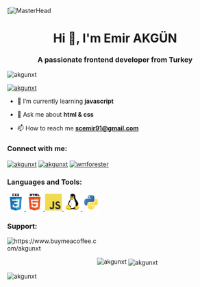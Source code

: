 [![MasterHead](https://images8.alphacoders.com/947/947346.jpg)

<h1 align="center">Hi 👋, I'm Emir AKGÜN</h1>
<h3 align="center">A passionate frontend developer from Turkey</h3>

<p align="left"> <img src="https://komarev.com/ghpvc/?username=akgunxt&label=Profile%20views&color=0e75b6&style=flat" alt="akgunxt" /> </p>

<p align="left"> <a href="https://twitter.com/akgunxt" target="blank"><img src="https://img.shields.io/twitter/follow/akgunxt?logo=twitter&style=for-the-badge" alt="akgunxt" /></a> </p>

- 🌱 I’m currently learning **javascript**

- 💬 Ask me about **html & css**

- 📫 How to reach me **scemir91@gmail.com**

<h3 align="left">Connect with me:</h3>
<p align="left">
<a href="https://codepen.io/akgunxt" target="blank"><img align="center" src="https://raw.githubusercontent.com/rahuldkjain/github-profile-readme-generator/master/src/images/icons/Social/codepen.svg" alt="akgunxt" height="30" width="40" /></a>
<a href="https://twitter.com/akgunxt" target="blank"><img align="center" src="https://raw.githubusercontent.com/rahuldkjain/github-profile-readme-generator/master/src/images/icons/Social/twitter.svg" alt="akgunxt" height="30" width="40" /></a>
<a href="https://instagram.com/wmforester" target="blank"><img align="center" src="https://raw.githubusercontent.com/rahuldkjain/github-profile-readme-generator/master/src/images/icons/Social/instagram.svg" alt="wmforester" height="30" width="40" /></a>
</p>

<h3 align="left">Languages and Tools:</h3>
<p align="left"> <a href="https://www.w3schools.com/css/" target="_blank" rel="noreferrer"> <img src="https://raw.githubusercontent.com/devicons/devicon/master/icons/css3/css3-original-wordmark.svg" alt="css3" width="40" height="40"/> </a> <a href="https://www.w3.org/html/" target="_blank" rel="noreferrer"> <img src="https://raw.githubusercontent.com/devicons/devicon/master/icons/html5/html5-original-wordmark.svg" alt="html5" width="40" height="40"/> </a> <a href="https://developer.mozilla.org/en-US/docs/Web/JavaScript" target="_blank" rel="noreferrer"> <img src="https://raw.githubusercontent.com/devicons/devicon/master/icons/javascript/javascript-original.svg" alt="javascript" width="40" height="40"/> </a> <a href="https://www.linux.org/" target="_blank" rel="noreferrer"> <img src="https://raw.githubusercontent.com/devicons/devicon/master/icons/linux/linux-original.svg" alt="linux" width="40" height="40"/> </a> <a href="https://www.python.org" target="_blank" rel="noreferrer"> <img src="https://raw.githubusercontent.com/devicons/devicon/master/icons/python/python-original.svg" alt="python" width="40" height="40"/> </a> </p>

<h3 align="left">Support:</h3>
<p><a href="https://www.buymeacoffee.com/https://www.buymeacoffee.com/akgunxt"> <img align="left" src="https://cdn.buymeacoffee.com/buttons/v2/default-yellow.png" height="50" width="210" alt="https://www.buymeacoffee.com/akgunxt" /></a></p><br><br>

<p><img align="left" src="https://github-readme-stats.vercel.app/api/top-langs?username=akgunxt&show_icons=true&locale=en&layout=compact" alt="akgunxt" /></p>

<p>&nbsp;<img align="center" src="https://github-readme-stats.vercel.app/api?username=akgunxt&show_icons=true&locale=en" alt="akgunxt" /></p>

<p><img align="center" src="https://github-readme-streak-stats.herokuapp.com/?user=akgunxt&" alt="akgunxt" /></p>
